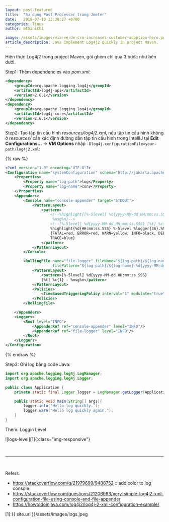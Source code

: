 ```yaml
---
layout: post-featured
title:  "Sử dụng Post Processer trong Jmeter"
date:   2019-07-10 13:38:27 +0700
categories: linux
author: mtSiniChi

image: /assets/images/via-verde-crm-increases-customer-adoption-hero.png
article_description: Java implement Log4j2 quickly in project Maven.
---
```


Hiện thực Log4j2 trong project Maven, gói ghém chỉ qua 3 bước như bên dưới.

Step1: Thêm dependencies vào *pom.xml*:

```xml
<dependency>
    <groupId>org.apache.logging.log4j</groupId>
    <artifactId>log4j-api</artifactId>
    <version>2.6.1</version>
</dependency>
<dependency>
    <groupId>org.apache.logging.log4j</groupId>
    <artifactId>log4j-core</artifactId>
    <version>2.6.1</version>
</dependency>
```

Step2: Tạo tập tin cấu hình *resources/log4j2.xml*, nếu tập tin cấu hình không ở *resources/* cần xác định đường dẫn tập tin cấu hình trong IntellIJ tại **Edit Configurations...** -> **VM Options** nhập `-Dlog4j.configurationFile=your-path/log4j2.xml`:

{% raw %}

```xml
<?xml version="1.0" encoding="UTF-8"?>
<Configuration name="systemConfiguration" schema="http://jakarta.apache.org/log4j2/">
    <Properties>
        <Property name="log-path">log</Property>
        <Property name="log-name">conv</Property>
    </Properties>
    <Appenders>
        <Console name="console-appender" target="STDOUT">
            <PatternLayout>
                <pattern>
                    <!--%highlight{[%-5level] %d{yyyy-MM-dd HH:mm:ss.SSS} [%t] %c{1} -
                     %msg%n}-->
                    <!--[%-5level] %d{yyyy-MM-dd HH:mm:ss.SSS} [%t] %c{1} - %msg%n-->
                    %highlight{%d{HH:mm:ss.SSS} %-5level %logger{36}.%M() @%L - %msg%n}
                    {FATAL=red, ERROR=red, WARN=yellow, INFO=black, DEBUG=green, 
                    TRACE=blue}
                </pattern>
            </PatternLayout>
        </Console>

        <RollingFile name="file-logger" fileName="${log-path}/${log-name}.log"
                     filePattern="${log-path}/${log-name}-%d{yyyy-MM-dd}.log">
            <PatternLayout>
                <pattern>[%-5level] %d{yyyy-MM-dd HH:mm:ss.SSS} 
                [%t] %c{1} - %msg%n</pattern>
            </PatternLayout>
            <Policies>
                <TimeBasedTriggeringPolicy interval="1" modulate="true"/>
            </Policies>
        </RollingFile>

    </Appenders>
    <Loggers>
        <Root level="INFO">
            <AppenderRef ref="console-appender" level="INFO"/>
            <AppenderRef ref="file-logger" level="INFO"/>
        </Root>
    </Loggers>
</Configuration>
```

{% endraw %}

Step3: Ghi log bằng code Java:

```java
import org.apache.logging.log4j.LogManager;
import org.apache.logging.log4j.Logger;

public class Application {
    private static final Logger logger = LogManager.getLogger(Application.class);

    public static void main(String[] args){
        logger.info("Hello log quickly.");
        logger.warn("Hello log quickly again.");
    }
}
```

Thêm: Loggin Level

![logs-level][1]{:class="img-responsive"}

<br>

---

<br>

Refers

- https://stackoverflow.com/q/21979699/9488752 :: add color to log console
- https://stackoverflow.com/questions/21206993/very-simple-log4j2-xml-configuration-file-using-console-and-file-appender
- https://howtodoinjava.com/log4j2/log4j-2-xml-configuration-example/

[1]:{{ site.url }}/assets/images/logs.jpeg
